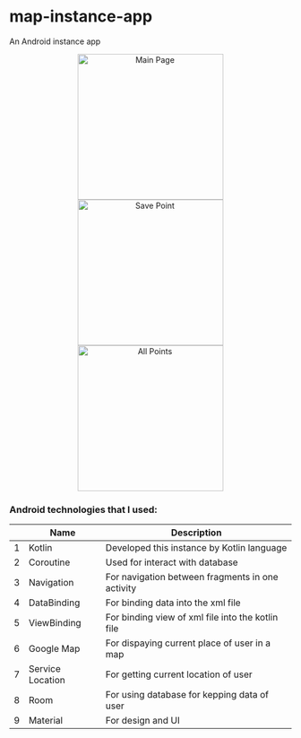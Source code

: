 # map-instance-app
An Android instance app
<p align="center" >
   <img src="https://user-images.githubusercontent.com/45434883/199670535-dc5cde59-dba4-4aec-ad32-cbb6396a5031.png" width="260px" alt="Main Page"/>
   <img src="https://user-images.githubusercontent.com/45434883/199682493-7ccc017b-9bfc-4585-83dc-5eac3c61d60c.png"  width="260px" alt="Save Point"/>
   <img src="https://user-images.githubusercontent.com/45434883/199682546-3583228c-9232-4367-ad26-f3c23e3f14f6.png"  width="260px" alt="All Points"/>
</p>

### Android technologies that I used:

|  | Name           | Description                                                             |
|-:|----------------|-------------------------------------------------------------------------|
|1 |Kotlin          |   Developed this instance by Kotlin language                            |
|2 |Coroutine       |   Used for interact with database                                       |
|3 |Navigation      |   For navigation between fragments in one activity                      |
|4 |DataBinding     |   For binding data into the xml file                                    |
|5 |ViewBinding     |   For binding view of xml file into the kotlin file                     |
|6 |Google Map      |   For dispaying current place of user in a map                          |
|7 |Service Location|   For getting current location of user                                  |
|8 |Room            |   For using database for kepping data of user                           |
|9 |Material        |   For design and UI                                                     |
